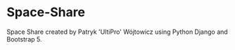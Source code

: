 # Space-Share
Space Share created by Patryk 'UltiPro' Wójtowicz using Python Django and Bootstrap 5.
